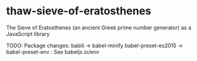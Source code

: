 # thaw-sieve-of-eratosthenes

The Sieve of Eratosthenes (an ancient Greek prime number generator) as a JavaScript library

TODO: Package changes:
babili -> babel-minify
babel-preset-es2015 -> babel-preset-env : See babeljs.io/env
